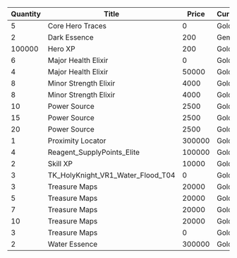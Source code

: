| Quantity | Title | Price | Currency |  Dev Name |
| -------- | ----- | ----- | -------- |  -------- |
| 5 | Core Hero Traces | 0 | Gold | Marketplace.L01.Page02.Free.17 |
| 2 | Dark Essence | 200 | Gems | Marketplace.L12.Page02.Reagent.16 |
| 100000 | Hero XP | 200 | Gold | Marketplace.L02.Page02.XP.02 |
| 6 | Major Health Elixir | 0 | Gold | Marketplace.L08.Page02.Free.27 |
| 4 | Major Health Elixir | 50000 | Gold | Marketplace.L09.Page02.MajorElixir.05 |
| 8 | Minor Strength Elixir | 4000 | Gold | Marketplace.L04.Page02.MinorElixir.08 |
| 8 | Minor Strength Elixir | 4000 | Gold | Marketplace.L14.Page02.ElixirAll.10 |
| 10 | Power Source | 2500 | Gold | Marketplace.L05.Page02.PowerSource.02 |
| 15 | Power Source | 2500 | Gold | Marketplace.L10.Page02.PowerSource.05 |
| 20 | Power Source | 2500 | Gold | Marketplace.L15.Page02.PowerSource.08 |
| 1 | Proximity Locator | 300000 | Gold | Marketplace.L18.Page02.Hero.05 |
| 4 | Reagent_SupplyPoints_Elite | 100000 | Gold | Marketplace.L06.Page02.Token.12 |
| 2 | Skill XP | 10000 | Gold | Marketplace.L13.Page02.MapsMisc.17 |
| 3 | TK_HolyKnight_VR1_Water_Flood_T04 | 0 | Gold | Marketplace.L01.Page2.VIP5.FreeBonus.50 |
| 3 | Treasure Maps | 20000 | Gold | Marketplace.L03.Page02.MapFragments.02 |
| 5 | Treasure Maps | 20000 | Gold | Marketplace.L07.Page02.MapFragments.06 |
| 7 | Treasure Maps | 20000 | Gold | Marketplace.L11.Page02.TreasureMap.02 |
| 10 | Treasure Maps | 20000 | Gold | Marketplace.L16.Page02.TreasureMap.05 |
| 3 | Treasure Maps | 0 | Gold | Marketplace.L20.Page02.Free.94 |
| 2 | Water Essence | 300000 | Gold | Marketplace.L17.Page02.Shard.20 |
